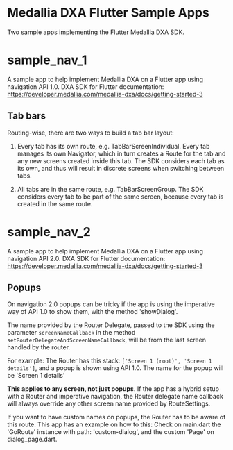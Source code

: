 # Medallia DXA Flutter Sample Apps

Two sample apps implementing the Flutter Medallia DXA SDK.

# sample_nav_1

A sample app to help implement Medallia DXA on a Flutter app using navigation API 1.0. DXA SDK for Flutter documentation: https://developer.medallia.com/medallia-dxa/docs/getting-started-3

## Tab bars

Routing-wise, there are two ways to build a tab bar layout:

1. Every tab has its own route, e.g. TabBarScreenIndividual.
Every tab manages its own Navigator, which in turn creates a Route for the tab and any new screens created inside this tab.
The SDK considers each tab as its own, and thus will result in discrete screens when switching between tabs. 

2. All tabs are in the same route, e.g. TabBarScreenGroup.
The SDK considers every tab to be part of the same screen, because every tab is created in the same route.


# sample_nav_2

A sample app to help implement Medallia DXA on a Flutter app using navigation API 2.0. DXA SDK for Flutter documentation: https://developer.medallia.com/medallia-dxa/docs/getting-started-3


## Popups

On navigation 2.0 popups can be tricky if the app is using the imperative way of API 1.0 to show them, with the method 'showDialog'.

The name provided by the Router Delegate, passed to the SDK using the parameter `screenNameCallback` in the method `setRouterDelegateAndScreenNameCallback`, will be from the last screen handled by the router. 

For example:
The Router has this stack: `['Screen 1 (root)', 'Screen 1 details']`, and a popup is shown using API 1.0. The name for the popup will be 'Screen 1 details'

**This applies to any screen, not just popups**. If the app has a hybrid setup with a Router and imperative navigation, the Router delegate name callback will always override any other screen name provided by
RouteSettings.

If you want to have custom names on popups, the Router has to be aware of this route. This app has an example on how to this: Check on main.dart the 'GoRoute' instance with path: 'custom-dialog', and the custom 'Page' on dialog_page.dart.


